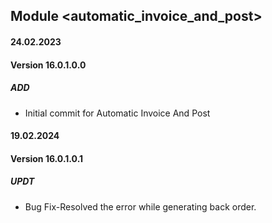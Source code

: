 ## Module <automatic_invoice_and_post>

#### 24.02.2023
#### Version 16.0.1.0.0
##### ADD
- Initial commit for Automatic Invoice And Post

#### 19.02.2024
#### Version 16.0.1.0.1
##### UPDT
- Bug Fix-Resolved the error while generating back order.


